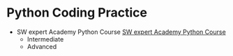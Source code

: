 # Python Coding Practice

- SW expert Academy Python Course
  [SW expert Academy Python Course](https://swexpertacademy.com/main/learn/course/subjectList.do?courseId=AVuPDN86AAXw5UW6)
  - Intermediate
  - Advanced
